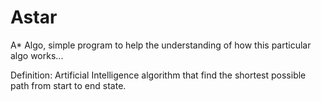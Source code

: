 # Astar
A* Algo, simple program to help the understanding of how this particular algo works...

Definition: 
Artificial Intelligence algorithm that find the shortest possible path from start to end state.

